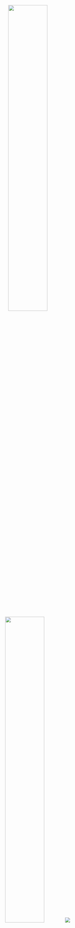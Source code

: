 <!-- Main Stats  -->
<p align="center">
  <img height="50%" width="auto" src ="https://github-readme-stats.vercel.app/api?username=MrMooonKnight&show_icons=true&count_private=true&theme=darcula&hide_border=true&hide=issues,contribs&bg_color=00000000">
  <img height="50%" width="auto" src ="https://github-readme-stats.vercel.app/api/top-langs/?username=MrMooonKnight&layout=compact&hide_border=true&theme=darcula&bg_color=00000000&langs_count=6&hide=jupyter%20notebook,tex,css,php&exclude_repo=Pacman-AI">
  <img src ="https://github-readme-streak-stats.herokuapp.com?user=MrMooonKnight&theme=darcula&hide_border=true&background=FFFFFF00">
</p>
<h1 color=BA5F17></h1>
<!-- Contribution Graph  -->
<p align=center>
  <img src="https://github-readme-activity-graph.vercel.app/graph?username=MrMooonKnight&theme=gruvbox&bg_color=000000&hide_border=true&title_color=BA5F17&line=BA5F17&area=true" width="100%"/>
</p>


<h1 color=BA5F17></h1>

<br>

<!-- Repositories -->
<div width="100%" align="center">
  
  <a href="https://github.com/MrMooonKnight/cyphraguard" title="Cyphraguard">
    <img height="115" src="https://github-readme-stats.vercel.app/api/pin/?username=MrMooonKnight&repo=cyphraguard&theme=dracula&bg_color=0b0601&title_color=BA5F17&line=BA5F17&area=true&border_color=BA5F17&border_radius=10">
  </a>
  &nbsp;&nbsp;&nbsp;&nbsp; 
  <a href="https://github.com/MrMooonKnight/GitAI" title="Data Structures">
    <img height="115" src="https://github-readme-stats.vercel.app/api/pin/?username=MrMooonKnight&repo=GitAI&theme=dracula&bg_color=0b0601&title_color=BA5F17&line=BA5F17&area=true&border_color=BA5F17&border_radius=10">
  </a>
</div>

<br/> 

<div width="100%" align="center">
  
  <a href="https://github.com/MrMooonKnight/hislilogger" title="Turkce-Heceleme-CPP">
    <img height="115" src="https://github-readme-stats.vercel.app/api/pin/?username=MrMooonKnight&repo=hislilogger&theme=dracula&bg_color=0b0601&title_color=BA5F17&line=BA5F17&area=true&border_color=BA5F17&border_radius=10">
  </a>
  &nbsp;&nbsp;&nbsp;&nbsp;   
  <a href="https://github.com/zumrudu-anka/CopyMoveForgeryDetectionWithDCT" title="Copy&Move Forgery Detection With DCT">
   <img height="115" src="https://github-readme-stats.vercel.app/api/pin/?username=zumrudu-anka&repo=CopyMoveForgeryDetectionWithDCT&theme=dracula&bg_color=0b0601&title_color=BA5F17&line=BA5F17&area=true&border_color=BA5F17&border_radius=10">
  </a>

</div>


<br/><br/><br/><br/><br/><br/>

<h4 align="center">
  <a href="https://github.com/zumrudu-anka?tab=repositories" title="Show Repositories">🔎 Show More 🔍</a>
</h4>
